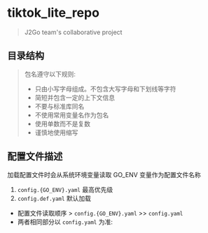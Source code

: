 # tiktok_lite_repo
> J2Go team's collaborative project

## 目录结构

> 包名遵守以下规则: 
>
> - 只由小写字母组成。不包含大写字母和下划线等字符
> - 简短并包含一定的上下文信息
> - 不要与标准库同名
> - 不使用常用变量名作为包名
> - 使用单数而不是复数
> - 谨慎地使用缩写



## 配置文件描述

加载配置文件时会从系统环境变量读取 GO_ENV 变量作为配置文件名称
1. `config.{GO_ENV}.yaml`   最高优先级
2. `config.def.yaml`        默认加载

- 配置文件读取顺序 > `config.{GO_ENV}.yaml` >> `config.yaml` 
- 两者相同部分以 `config.yaml` 为准:

